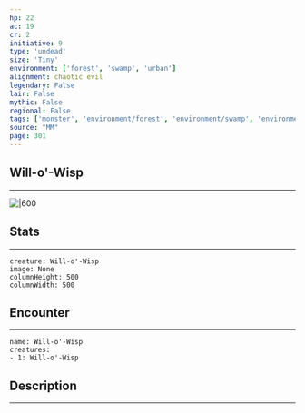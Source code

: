 ```yaml
---
hp: 22
ac: 19
cr: 2
initiative: 9
type: 'undead'    
size: 'Tiny'
environment: ['forest', 'swamp', 'urban']
alignment: chaotic evil
legendary: False
lair: False
mythic: False
regional: False
tags: ['monster', 'environment/forest', 'environment/swamp', 'environment/urban']
source: "MM"
page: 301
---
```


## Will-o'-Wisp
---

![|600](https://5e.tools/img/bestiary/MM/Will-o'-Wisp.jpg)

## Stats
---

```statblock
creature: Will-o'-Wisp
image: None
columnHeight: 500
columnWidth: 500
```

## Encounter
---

```encounter-table
name: Will-o'-Wisp
creatures:
- 1: Will-o'-Wisp
```

## Description
---




